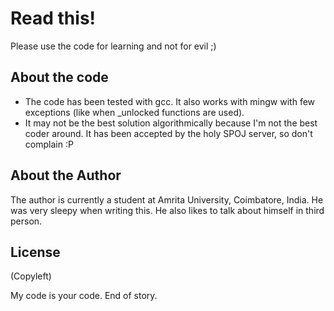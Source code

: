 # Read this!

Please use the code for learning and not for evil ;)

## About the code

* The code has been tested with gcc. It also works with mingw with few exceptions (like when _unlocked functions are used).
* It may not be the best solution algorithmically because I'm not the best coder around. It has been accepted by the holy SPOJ server, so don't complain :P

## About the Author

The author is currently a student at Amrita University, Coimbatore, India. He was very sleepy when writing this. He also likes to talk about himself in third person. 

## License

(Copyleft)

My code is your code. End of story.